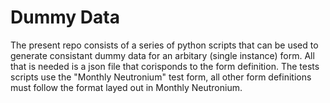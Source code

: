# Dummy Data
The present repo consists of a series of python scripts that can be used to generate consistant dummy data for an arbitary (single instance) form. All that is needed is a json file that corisponds to the form definition. The tests scripts use the "Monthly Neutronium" test form, all other form definitions must follow the format layed out in Monthly Neutronium.